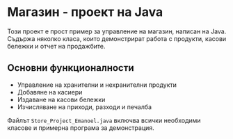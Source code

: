 # Магазин - проект на Java

Този проект е прост пример за управление на магазин, написан на Java. Съдържа няколко класа, които демонстрират работа с продукти, касови бележки и отчет на продажбите.

## Основни функционалности

- Управление на хранителни и нехранителни продукти
- Добавяне на касиери
- Издаване на касови бележки
- Изчисляване на приходи, разходи и печалба

Файлът `Store_Project_Emanoel.java` включва всички необходими класове и примерна програма за демонстрация.


